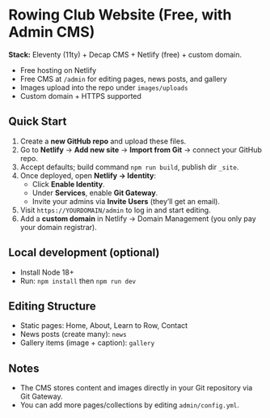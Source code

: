 
# Rowing Club Website (Free, with Admin CMS)

**Stack:** Eleventy (11ty) + Decap CMS + Netlify (free) + custom domain.

- Free hosting on Netlify
- Free CMS at `/admin` for editing pages, news posts, and gallery
- Images upload into the repo under `images/uploads`
- Custom domain + HTTPS supported

## Quick Start

1. Create a **new GitHub repo** and upload these files.
2. Go to **Netlify** → **Add new site** → **Import from Git** → connect your GitHub repo.
3. Accept defaults; build command `npm run build`, publish dir `_site`.
4. Once deployed, open **Netlify → Identity**:
   - Click **Enable Identity**.
   - Under **Services**, enable **Git Gateway**.
   - Invite your admins via **Invite Users** (they’ll get an email).
5. Visit `https://YOURDOMAIN/admin` to log in and start editing.
6. Add a **custom domain** in Netlify → Domain Management (you only pay your domain registrar).

## Local development (optional)
- Install Node 18+
- Run: `npm install` then `npm run dev`

## Editing Structure
- Static pages: Home, About, Learn to Row, Contact
- News posts (create many): `news`
- Gallery items (image + caption): `gallery`

## Notes
- The CMS stores content and images directly in your Git repository via Git Gateway.
- You can add more pages/collections by editing `admin/config.yml`.
